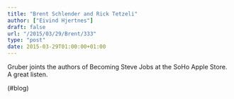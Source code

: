 ```yaml
---
title: "Brent Schlender and Rick Tetzeli"
author: ["Eivind Hjertnes"]
draft: false
url: "/2015/03/29/Brent/333"
type: "post"
date: 2015-03-29T01:00:00+01:00
---
```


Gruber joints the authors of Becoming Steve Jobs at the SoHo Apple
Store. A great listen.

(#blog)

